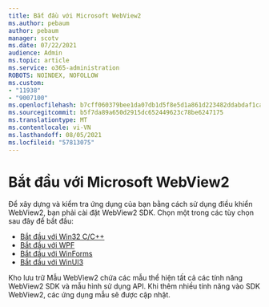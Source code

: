 ```yaml
---
title: Bắt đầu với Microsoft WebView2
ms.author: pebaum
author: pebaum
manager: scotv
ms.date: 07/22/2021
audience: Admin
ms.topic: article
ms.service: o365-administration
ROBOTS: NOINDEX, NOFOLLOW
ms.custom:
- "11938"
- "9007100"
ms.openlocfilehash: b7cff060379bee1da07db1d5f8e5d1a861d223482ddabdaf1ca086d1a9be67f4
ms.sourcegitcommit: b5f7da89a650d2915dc652449623c78be6247175
ms.translationtype: MT
ms.contentlocale: vi-VN
ms.lasthandoff: 08/05/2021
ms.locfileid: "57813075"
---
```

# <a name="get-started-with-microsoft-webview2"></a>Bắt đầu với Microsoft WebView2

Để xây dựng và kiểm tra ứng dụng của bạn bằng cách sử dụng điều khiển WebView2, bạn phải cài đặt WebView2 SDK. Chọn một trong các tùy chọn sau đây để bắt đầu:

- [Bắt đầu với Win32 C/C++](/microsoft-edge/webview2/get-started/win32)
- [Bắt đầu với WPF](/microsoft-edge/webview2/get-started/wpf)
- [Bắt đầu với WinForms](/microsoft-edge/webview2/get-started/winforms)
- [Bắt đầu với WinUI3](/microsoft-edge/webview2/get-started/winui)

Kho lưu trữ Mẫu WebView2 chứa các mẫu thể hiện tất cả các tính năng WebView2 SDK và mẫu hình sử dụng API. Khi thêm nhiều tính năng vào SDK WebView2, các ứng dụng mẫu sẽ được cập nhật.

